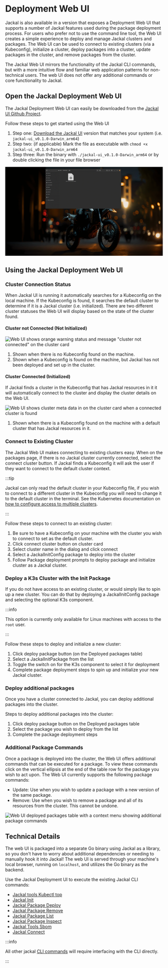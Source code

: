 # Deployment Web UI

Jackal is also available in a version that exposes a Deployment Web UI that supports a number of Jackal features used during the package deployment process. For users who prefer not to use the command line tool, the Web UI creates a simple experience to deploy and manage Jackal clusters and packages. The Web UI can be used to connect to existing clusters (via a Kubeconfig), initialize a cluster, deploy packages into a cluster, update packages in the cluster, and remove packages from the cluster.

The Jackal Web UI mirrors the functionality of the Jackal CLI commands, but with a more intuitive flow and familiar web application patterns for non-technical users. The web UI does not offer any additional commands or core functionality to Jackal.

## Open the Jackal Deployment Web UI

The Jackal Deployment Web UI can easily be downloaded from the [Jackal UI Github Project](https://github.com/racer159/jackal-ui/releases/latest).

Follow these steps to get started using the Web UI

1. Step one: [Download the Jackal UI](https://github.com/racer159/jackal-ui/releases/latest) version that matches your system (i.e. `jackal-ui_v0.1.0-Darwin_arm64`)
2. Step two: (if applicable) Mark the file as executable with `chmod +x jackal-ui_v0.1.0-Darwin_arm64`
3. Step three: Run the binary with `./jackal-ui_v0.1.0-Darwin_arm64` or by double clicking the file in your file browser

![GIF showing the Web UI launched from the CLI terminal](../.images/dashboard/Web%20UI%20-%20Launch.gif)

## Using the Jackal Deployment Web UI

### Cluster Connection Status

When Jackal UI is running it automatically searches for a Kubeconfig on the local machine. If the Kubeconfig is found, it searches the default cluster to determine if it is a Jackal cluster (i.e. initialized). There are two different cluster statuses the Web UI will display based on the state of the cluster found.

#### Cluster not Connected (Not Initialized)

![Web UI shows orange warning status and message "cluster not connected" on the cluster card](../.images/dashboard/Web%20UI%20-%20Cluster%20Not%20Connected.png)

1. Shown when there is no Kubeconfig found on the machine.
2. Shown when a Kubeconfig is found on the machine, but Jackal has not been deployed and set up in the cluster.

#### Cluster Connected (Initialized)

If Jackal finds a cluster in the Kubeconfig that has Jackal resources in it it will automatically connect to the cluster and display the cluster details on the Web UI.

![Web UI shows cluster meta data in on the cluster card when a connected cluster is found](../.images/dashboard/Web%20UI%20-%20Status%20Cluster%20connected.png)

1. Shown when there is a Kubeconfig found on the machine with a default cluster that has Jackal resources in it.


### Connect to Existing Cluster

The Jackal Web UI makes connecting to existing clusters easy. When on the packages page, if there is no Jackal cluster currently connected, select the connect cluster button. If Jackal finds a Kubeconfig it will ask the user if they want to connect to the default cluster context.

:::tip

Jackal can only read the default cluster in your Kubeconfig file, if you wish to connect to a different cluster in the Kubeconfig you will need to change it to the default cluster in the terminal. See the Kubernetes documentation on [how to configure access to multiple clusters](https://kubernetes.io/docs/tasks/access-application-cluster/configure-access-multiple-clusters/).

:::

Follow these steps to connect to an existing cluster:

1. Be sure to have a Kubeconfig on your machine with the cluster you wish to connect to set as the default cluster.
2. Click connect cluster button on cluster card
3. Select cluster name in the dialog and click connect
4. Select a JackalInitConfig package to deploy into the cluster
5. Follow Package deployment prompts to deploy package and initialize cluster as a Jackal cluster.

### Deploy a K3s Cluster with the Init Package

If you do not have access to an existing cluster, or would simply like to spin up a new cluster. You can do that by deploying a JackalInitConfig package and selecting the optional K3s component.

:::info

This option is currently only available for Linux machines with access to the `root` user.

:::

Follow these steps to deploy and initialize a new cluster:

1. Click deploy package button (on the Deployed packages table)
2. Select a JackalInitPackage from the list
3. Toggle the switch on for the K3s component to select it for deployment
4. Complete package deployment steps to spin up and initialize your new Jackal cluster.

### Deploy additional packages

Once you have a cluster connected to Jackal, you can deploy additional packages into the cluster.

Steps to deploy additional packages into the cluster:

1. Click deploy package button on the Deployed packages table
2. Select the package you wish to deploy from the list
3. Complete the package deployment steps

### Additional Package Commands

Once a package is deployed into the cluster, the Web UI offers additional commands that can be executed for a package. To view these commands click on the vertical ellipsis at the end of the table row for the package you wish to act upon. The Web UI currently supports the following package commands:

- Update: Use when you wish to update a package with a new version of the same package.
- Remove: Use when you wish to remove a package and all of its resources from the cluster. This cannot be undone.

![Web UI deployed packages table with a context menu showing additional package commands](../.images/dashboard/Web%20UI%20-%20package%20commands.png)


## Technical Details

The web UI is packaged into a separate Go binary using Jackal as a library, so you don't have to worry about additional dependencies or needing to manually hook it into Jackal! The web UI is served through your machine's local browser, running on `localhost`, and utilizes the Go binary as the backend.

Use the Jackal Deployment UI to execute the existing Jackal CLI commands:
- [Jackal tools Kubectl top](../2-the-jackal-cli/100-cli-commands/jackal_tools_kubectl.md)
- [Jackal Init](../2-the-jackal-cli/100-cli-commands/jackal_init.md)
- [Jackal Package Deploy](../2-the-jackal-cli/100-cli-commands/jackal_package_deploy.md)
- [Jackal Package Remove](../2-the-jackal-cli/100-cli-commands/jackal_package_remove.md)
- [Jackal Package List](../2-the-jackal-cli/100-cli-commands/jackal_package_list.md)
- [Jackal Package Inspect](../2-the-jackal-cli/100-cli-commands/jackal_package_inspect.md)
- [Jackal Tools Sbom](../2-the-jackal-cli/100-cli-commands/jackal_tools_sbom.md)
- [Jackal Connect](../2-the-jackal-cli/100-cli-commands/jackal_connect.md)

:::info

All other jackal [CLI commands](../2-the-jackal-cli/index.md) will require interfacing with the CLI directly.

:::
